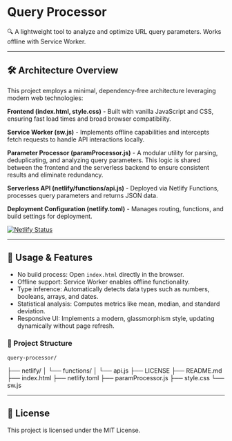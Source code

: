 # Query Processor

🔍 A lightweight tool to analyze and optimize URL query parameters. 
Works offline with Service Worker.

---

## 🛠️ Architecture Overview

This project employs a minimal, dependency-free architecture leveraging modern web technologies:

**Frontend (index.html, style.css)** - Built with vanilla JavaScript and CSS, ensuring fast load times and broad browser compatibility.

**Service Worker (sw.js)** - Implements offline capabilities and intercepts fetch requests to handle API interactions locally.

**Parameter Processor (paramProcessor.js)** - A modular utility for parsing, deduplicating, and analyzing query parameters. This logic is shared between the frontend and the serverless backend to ensure consistent results and eliminate redundancy.

**Serverless API (netlify/functions/api.js)** - Deployed via Netlify Functions, processes query parameters and returns JSON data.

**Deployment Configuration (netlify.toml)** - Manages routing, functions, and build settings for deployment.

[![Netlify Status](https://api.netlify.com/api/v1/badges/092716c0-84f9-4dcf-98aa-abc5968942f3/deploy-status)](https://app.netlify.com/projects/query-processor/deploys)

---

## 📄 Usage & Features

- No build process: Open `index.html` directly in the browser.
- Offline support: Service Worker enables offline functionality.
- Type inference: Automatically detects data types such as numbers, booleans, arrays, and dates.
- Statistical analysis: Computes metrics like mean, median, and standard deviation.
- Responsive UI: Implements a modern, glassmorphism style, updating dynamically without page refresh.

### 📁 Project Structure

    query-processor/
├── netlify/
│   └── functions/
│       └── api.js
├── LICENSE
├── README.md
├── index.html
├── netlify.toml
├── paramProcessor.js
├── style.css
└── sw.js

---

## 📝 License

This project is licensed under the MIT License.
